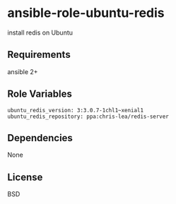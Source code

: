 ansible-role-ubuntu-redis
=========

install redis on Ubuntu

Requirements
------------

ansible 2+

Role Variables
--------------

    ubuntu_redis_version: 3:3.0.7-1chl1~xenial1
    ubuntu_redis_repository: ppa:chris-lea/redis-server

Dependencies
------------

None

License
-------

BSD
